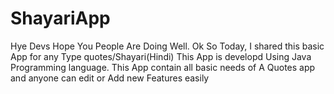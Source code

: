 # ShayariApp
Hye Devs Hope You People Are Doing Well. Ok So Today, I shared this basic App for any Type quotes/Shayari(Hindi) 
This App is developd Using Java Programming language.
This App contain all basic needs of A Quotes app and anyone can edit or Add new Features easily

